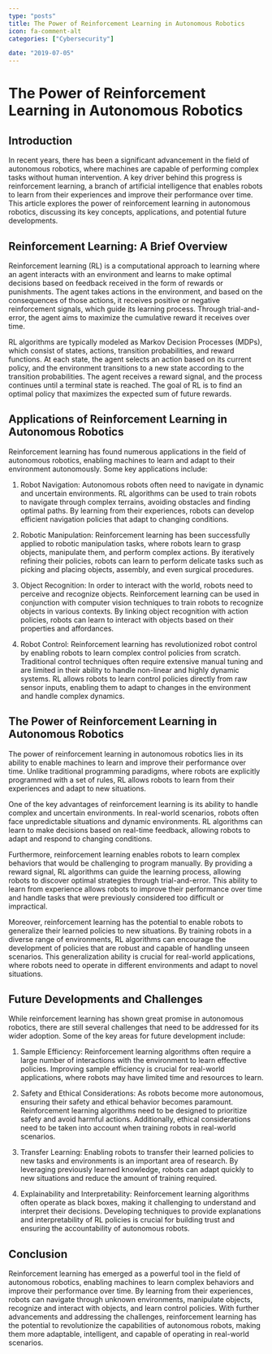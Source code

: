 ```yaml
---
type: "posts"
title: The Power of Reinforcement Learning in Autonomous Robotics
icon: fa-comment-alt
categories: ["Cybersecurity"]

date: "2019-07-05"
---
```




# The Power of Reinforcement Learning in Autonomous Robotics

## Introduction

In recent years, there has been a significant advancement in the field of autonomous robotics, where machines are capable of performing complex tasks without human intervention. A key driver behind this progress is reinforcement learning, a branch of artificial intelligence that enables robots to learn from their experiences and improve their performance over time. This article explores the power of reinforcement learning in autonomous robotics, discussing its key concepts, applications, and potential future developments.

## Reinforcement Learning: A Brief Overview

Reinforcement learning (RL) is a computational approach to learning where an agent interacts with an environment and learns to make optimal decisions based on feedback received in the form of rewards or punishments. The agent takes actions in the environment, and based on the consequences of those actions, it receives positive or negative reinforcement signals, which guide its learning process. Through trial-and-error, the agent aims to maximize the cumulative reward it receives over time.

RL algorithms are typically modeled as Markov Decision Processes (MDPs), which consist of states, actions, transition probabilities, and reward functions. At each state, the agent selects an action based on its current policy, and the environment transitions to a new state according to the transition probabilities. The agent receives a reward signal, and the process continues until a terminal state is reached. The goal of RL is to find an optimal policy that maximizes the expected sum of future rewards.

## Applications of Reinforcement Learning in Autonomous Robotics

Reinforcement learning has found numerous applications in the field of autonomous robotics, enabling machines to learn and adapt to their environment autonomously. Some key applications include:

1. Robot Navigation: Autonomous robots often need to navigate in dynamic and uncertain environments. RL algorithms can be used to train robots to navigate through complex terrains, avoiding obstacles and finding optimal paths. By learning from their experiences, robots can develop efficient navigation policies that adapt to changing conditions.

2. Robotic Manipulation: Reinforcement learning has been successfully applied to robotic manipulation tasks, where robots learn to grasp objects, manipulate them, and perform complex actions. By iteratively refining their policies, robots can learn to perform delicate tasks such as picking and placing objects, assembly, and even surgical procedures.

3. Object Recognition: In order to interact with the world, robots need to perceive and recognize objects. Reinforcement learning can be used in conjunction with computer vision techniques to train robots to recognize objects in various contexts. By linking object recognition with action policies, robots can learn to interact with objects based on their properties and affordances.

4. Robot Control: Reinforcement learning has revolutionized robot control by enabling robots to learn complex control policies from scratch. Traditional control techniques often require extensive manual tuning and are limited in their ability to handle non-linear and highly dynamic systems. RL allows robots to learn control policies directly from raw sensor inputs, enabling them to adapt to changes in the environment and handle complex dynamics.

## The Power of Reinforcement Learning in Autonomous Robotics

The power of reinforcement learning in autonomous robotics lies in its ability to enable machines to learn and improve their performance over time. Unlike traditional programming paradigms, where robots are explicitly programmed with a set of rules, RL allows robots to learn from their experiences and adapt to new situations.

One of the key advantages of reinforcement learning is its ability to handle complex and uncertain environments. In real-world scenarios, robots often face unpredictable situations and dynamic environments. RL algorithms can learn to make decisions based on real-time feedback, allowing robots to adapt and respond to changing conditions.

Furthermore, reinforcement learning enables robots to learn complex behaviors that would be challenging to program manually. By providing a reward signal, RL algorithms can guide the learning process, allowing robots to discover optimal strategies through trial-and-error. This ability to learn from experience allows robots to improve their performance over time and handle tasks that were previously considered too difficult or impractical.

Moreover, reinforcement learning has the potential to enable robots to generalize their learned policies to new situations. By training robots in a diverse range of environments, RL algorithms can encourage the development of policies that are robust and capable of handling unseen scenarios. This generalization ability is crucial for real-world applications, where robots need to operate in different environments and adapt to novel situations.

## Future Developments and Challenges

While reinforcement learning has shown great promise in autonomous robotics, there are still several challenges that need to be addressed for its wider adoption. Some of the key areas for future development include:

1. Sample Efficiency: Reinforcement learning algorithms often require a large number of interactions with the environment to learn effective policies. Improving sample efficiency is crucial for real-world applications, where robots may have limited time and resources to learn.

2. Safety and Ethical Considerations: As robots become more autonomous, ensuring their safety and ethical behavior becomes paramount. Reinforcement learning algorithms need to be designed to prioritize safety and avoid harmful actions. Additionally, ethical considerations need to be taken into account when training robots in real-world scenarios.

3. Transfer Learning: Enabling robots to transfer their learned policies to new tasks and environments is an important area of research. By leveraging previously learned knowledge, robots can adapt quickly to new situations and reduce the amount of training required.

4. Explainability and Interpretability: Reinforcement learning algorithms often operate as black boxes, making it challenging to understand and interpret their decisions. Developing techniques to provide explanations and interpretability of RL policies is crucial for building trust and ensuring the accountability of autonomous robots.

## Conclusion

Reinforcement learning has emerged as a powerful tool in the field of autonomous robotics, enabling machines to learn complex behaviors and improve their performance over time. By learning from their experiences, robots can navigate through unknown environments, manipulate objects, recognize and interact with objects, and learn control policies. With further advancements and addressing the challenges, reinforcement learning has the potential to revolutionize the capabilities of autonomous robots, making them more adaptable, intelligent, and capable of operating in real-world scenarios.